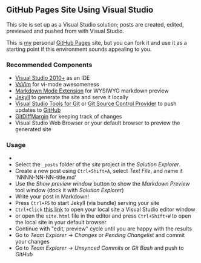 ## GitHub Pages Site Using Visual Studio

This site is set up as a Visual Studio solution; posts are created, edited, previewed and pushed from with Visual Studio.

This is [my](http://ricksladkey.github.io) personal [GitHub Pages](http://pages.github.com/) site, but you can fork it and use it as a starting point if this environment sounds appealing to you.

### Recommended Components

* [Visual Studio 2010+](http://www.visualstudio.com/) as an IDE
* [VsVim](https://github.com/jaredpar/VsVim) for vi-mode awesomeness
* [Markdown Mode Extension](https://github.com/NoahRic/MarkdownMode) for WYSIWYG markdown preview
* [Jekyll](https://github.com/jekyll/jekyll) to generate the site and serve it locally
* [Visual Studio Tools for Git](http://visualstudiogallery.msdn.microsoft.com/abafc7d6-dcaa-40f4-8a5e-d6724bdb980c) or [Git Source Control Provider](https://github.com/yysun/Git-Source-Control-Provider) to push updates to [GitHub](https://github.com)
* [GitDiffMargin](https://github.com/laurentkempe/GitDiffMargin) for keeping track of changes
* Visual Studio Web Browser or your default browser to preview the generated site

### Usage

* 
* Select the `_posts` folder of the _site_ project in the _Solution Explorer_.
* Create a new post using `Ctrl+Shift+A`, select _Text File_, and name it 'NNNN-NN-NN-title.md'
* Use the _Show preview window_ button to show the _Markdown Preview_ tool window (dock it with _Solution Explorer_)
* Write your post in Markdown!
* Press `Ctrl+F5` to start Jekyll (via bundle) serving your site
* `Ctrl+Click` [this link](http://localhost:4000/) to open your local site a Visual Studio editor window
* or open the `site.html` file in the editor and press `Ctrl+Shift+W` to open the local site in your default browser
* Continue with "edit, preview" cycle until you are happy with the results
* Go to _Team Explorer_ -> _Changes_ or _Pending Changelist_ and commit your changes
* Go to _Team Explorer_ -> _Unsynced Commits_ or _Git Bash_ and push to _GitHub_
